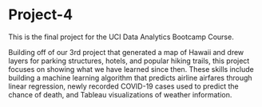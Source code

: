 # Project-4

This is the final project for the UCI Data Analytics Bootcamp Course.

Building off of our 3rd project that generated a map of Hawaii and drew layers for parking structures, hotels, and popular hiking trails, this project focuses on showing what we have learned since then. These skills include building a machine learning algorithm that predicts airline airfares through linear regression, newly recorded COVID-19 cases used to predict the chance of death, and Tableau visualizations of weather information.
